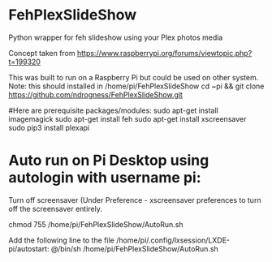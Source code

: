 # FehPlexSlideShow
Python wrapper for feh slideshow using your Plex photos media

Concept taken from https://www.raspberrypi.org/forums/viewtopic.php?t=199320

This was built to run on a Raspberry Pi but could be used on other system.
Note: this should installed in /home/pi/FehPlexSlideShow
cd ~pi && git clone https://github.com/ndrogness/FehPlexSlideShow.git

#Here are prerequisite packages/modules:
sudo apt-get install imagemagick
sudo apt-get install feh
sudo apt-get install xscreensaver
sudo pip3 install plexapi

# Auto run on Pi Desktop using autologin with username pi:
Turn off screensaver (Under Preference - xscreensaver preferences to turn off the screensaver entirely.

chmod 755 /home/pi/FehPlexSlideShow/AutoRun.sh

Add the following line to the file /home/pi/.config/lxsession/LXDE-pi/autostart:
@/bin/sh /home/pi/FehPlexSlideShow/AutoRun.sh

